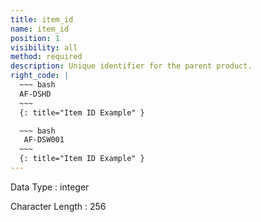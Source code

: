 ```yaml
---
title: item_id
name: item_id
position: 1
visibility: all
method: required
description: Unique identifier for the parent product. 
right_code: |
  ~~~ bash
  AF-DSHD
  ~~~
  {: title="Item ID Example" }

  ~~~ bash
   AF-DSW001
  ~~~
  {: title="Item ID Example" }
---
```


Data Type
: integer

Character Length
: 256

